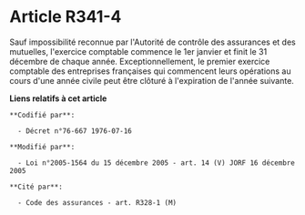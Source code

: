 # Article R341-4

Sauf impossibilité reconnue par l'Autorité de contrôle des assurances et des mutuelles, l'exercice comptable commence le 1er
janvier et finit le 31 décembre de chaque année. Exceptionnellement, le premier exercice comptable des entreprises françaises
qui commencent leurs opérations au cours d'une année civile peut être clôturé à l'expiration de l'année suivante.

**Liens relatifs à cet article**

	**Codifié par**:

	  - Décret n°76-667 1976-07-16

	**Modifié par**:

	  - Loi n°2005-1564 du 15 décembre 2005 - art. 14 (V) JORF 16 décembre 2005

	**Cité par**:

	  - Code des assurances - art. R328-1 (M)
